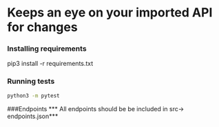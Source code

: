 # Keeps an eye on your imported API for changes

### Installing requirements
pip3 install -r requirements.txt

### Running tests

 ```bash
python3 -m pytest
```

###Endpoints
*** All endpoints should be be included in src-> endpoints.json***







